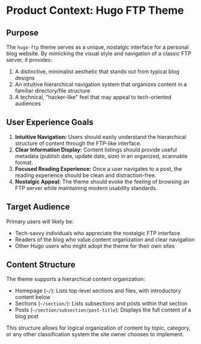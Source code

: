 # Product Context: Hugo FTP Theme

## Purpose

The `hugo-ftp` theme serves as a unique, nostalgic interface for a personal blog website. By mimicking the visual style and navigation of a classic FTP server, it provides:

1. A distinctive, minimalist aesthetic that stands out from typical blog designs
2. An intuitive hierarchical navigation system that organizes content in a familiar directory/file structure
3. A technical, "hacker-like" feel that may appeal to tech-oriented audiences

## User Experience Goals

1. **Intuitive Navigation:** Users should easily understand the hierarchical structure of content through the FTP-like interface.
2. **Clear Information Display:** Content listings should provide useful metadata (publish date, update date, size) in an organized, scannable format.
3. **Focused Reading Experience:** Once a user navigates to a post, the reading experience should be clean and distraction-free.
4. **Nostalgic Appeal:** The theme should evoke the feeling of browsing an FTP server while maintaining modern usability standards.

## Target Audience

Primary users will likely be:
- Tech-savvy individuals who appreciate the nostalgic FTP interface
- Readers of the blog who value content organization and clear navigation
- Other Hugo users who might adopt the theme for their own sites

## Content Structure

The theme supports a hierarchical content organization:
- Homepage (`~/`): Lists top-level sections and files, with introductory content below
- Sections (`~/section/`): Lists subsections and posts within that section
- Posts (`~/section/subsection/post-title`): Displays the full content of a blog post

This structure allows for logical organization of content by topic, category, or any other classification system the site owner chooses to implement.
